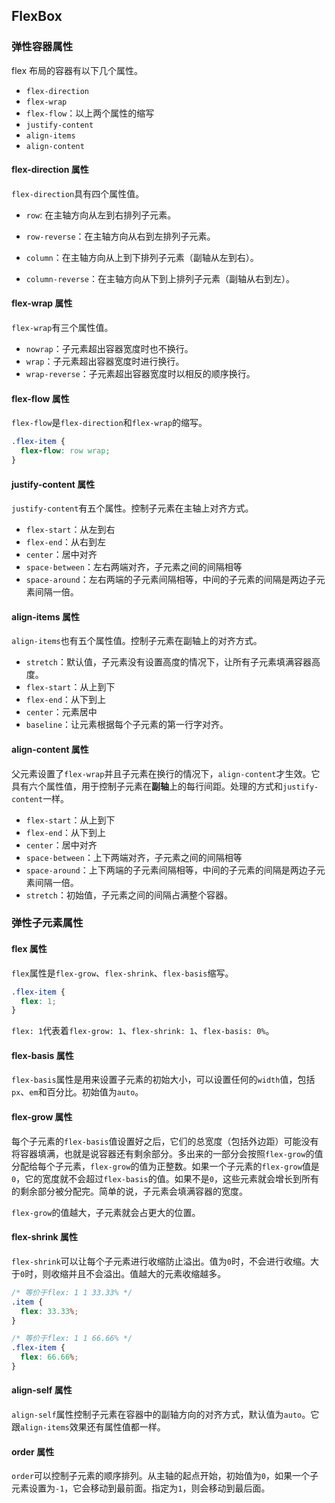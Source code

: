 ## FlexBox

### 弹性容器属性

flex 布局的容器有以下几个属性。

- `flex-direction`
- `flex-wrap`
- `flex-flow`：以上两个属性的缩写
- `justify-content`
- `align-items`
- `align-content`

#### flex-direction 属性

`flex-direction`具有四个属性值。

- `row`: 在主轴方向从左到右排列子元素。

- `row-reverse`：在主轴方向从右到左排列子元素。

- `column`：在主轴方向从上到下排列子元素（副轴从左到右）。

- `column-reverse`：在主轴方向从下到上排列子元素（副轴从右到左）。

#### flex-wrap 属性

`flex-wrap`有三个属性值。

- `nowrap`：子元素超出容器宽度时也不换行。
- `wrap`：子元素超出容器宽度时进行换行。
- `wrap-reverse`：子元素超出容器宽度时以相反的顺序换行。

#### flex-flow 属性

`flex-flow`是`flex-direction`和`flex-wrap`的缩写。

```css
.flex-item {
  flex-flow: row wrap;
}
```

#### justify-content 属性

`justify-content`有五个属性。控制子元素在主轴上对齐方式。

- `flex-start`：从左到右
- `flex-end`：从右到左
- `center`：居中对齐
- `space-between`：左右两端对齐，子元素之间的间隔相等
- `space-around`：左右两端的子元素间隔相等，中间的子元素的间隔是两边子元素间隔一倍。

#### align-items 属性

`align-items`也有五个属性值。控制子元素在副轴上的对齐方式。

- `stretch`：默认值，子元素没有设置高度的情况下，让所有子元素填满容器高度。
- `flex-start`：从上到下
- `flex-end`：从下到上
- `center`：元素居中
- `baseline`：让元素根据每个子元素的第一行字对齐。

#### align-content 属性

父元素设置了`flex-wrap`并且子元素在换行的情况下，`align-content`才生效。它具有六个属性值，用于控制子元素在**副轴**上的每行间距。处理的方式和`justify-content`一样。

- `flex-start`：从上到下
- `flex-end`：从下到上
- `center`：居中对齐
- `space-between`：上下两端对齐，子元素之间的间隔相等
- `space-around`：上下两端的子元素间隔相等，中间的子元素的间隔是两边子元素间隔一倍。
- `stretch`：初始值，子元素之间的间隔占满整个容器。

### 弹性子元素属性

#### flex 属性

`flex`属性是`flex-grow`、`flex-shrink`、`flex-basis`缩写。

```css
.flex-item {
  flex: 1;
}
```

`flex: 1`代表着`flex-grow: 1`、`flex-shrink: 1`、`flex-basis: 0%`。

#### flex-basis 属性

`flex-basis`属性是用来设置子元素的初始大小，可以设置任何的`width`值，包括`px`、`em`和百分比。初始值为`auto`。

#### flex-grow 属性

每个子元素的`flex-basis`值设置好之后，它们的总宽度（包括外边距）可能没有将容器填满，也就是说容器还有剩余部分。多出来的一部分会按照`flex-grow`的值分配给每个子元素，`flex-grow`的值为正整数。如果一个子元素的`flex-grow`值是`0`，它的宽度就不会超过`flex-basis`的值。如果不是`0`，这些元素就会增长到所有的剩余部分被分配完。简单的说，子元素会填满容器的宽度。

`flex-grow`的值越大，子元素就会占更大的位置。

#### flex-shrink 属性

`flex-shrink`可以让每个子元素进行收缩防止溢出。值为`0`时，不会进行收缩。大于`0`时，则收缩并且不会溢出。值越大的元素收缩越多。

```css
/* 等价于flex: 1 1 33.33% */
.item {
  flex: 33.33%;
}

/* 等价于flex: 1 1 66.66% */
.flex-item {
  flex: 66.66%;
}
```

#### align-self 属性

`align-self`属性控制子元素在容器中的副轴方向的对齐方式，默认值为`auto`。它跟`align-items`效果还有属性值都一样。

#### order 属性

`order`可以控制子元素的顺序排列。从主轴的起点开始，初始值为`0`，如果一个子元素设置为`-1`，它会移动到最前面。指定为`1`，则会移动到最后面。

